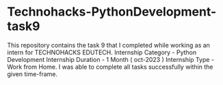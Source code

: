 # Technohacks-PythonDevelopment-task9
This repository contains the task 9 that I completed while working as an intern for TECHNOHACKS EDUTECH. Internship Category - Python Development Internship Duration - 1 Month ( oct-2023 ) Internship Type - Work from Home. I was able to complete all tasks successfully within the given time-frame.

